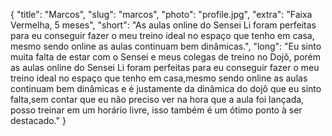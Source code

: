 {
    "title": "Marcos",
    "slug": "marcos",
    "photo": "profile.jpg",
    "extra": "Faixa Vermelha, 5 meses",
    "short": "As aulas online do Sensei Li foram perfeitas para eu conseguir fazer o meu treino ideal no espaço que tenho em casa, mesmo sendo online as aulas continuam bem dinâmicas.",
    "long": "Eu sinto muita falta de estar com o Sensei e meus colegas de treino no Dojô, porém as aulas online do Sensei Li foram perfeitas para eu conseguir fazer o meu treino ideal no espaço que tenho em casa,mesmo sendo online as aulas continuam bem dinâmicas e é justamente da dinâmica do dojô que eu sinto falta,sem contar que eu não preciso ver na hora que a aula foi lançada, posso treinar em um horário livre, isso também é um ótimo ponto à ser destacado."
}